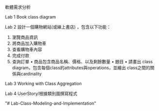 軟體需求分析

Lab 1 Book class diagram

Lab 2 設計㇐個購物網站(或線上書店) ，包含以下功能：
  1. 瀏覽商品資訊
  2. 將商品加入購物車
  3. 查看購物車內容
  4. 完成付款
  5. 查詢訂單
  • 商品包含商品名稱、價格、以及剩餘數量
  • 題目
  • 請畫出 class diagram，包含每個class的attributes與operations，並繪出
  class之間的關係與cardinality

Lab 3 Working with Class Aggregation

Lab 4 UserStory/根據類別圖撰寫程式

"# Lab-Class-Modeling-and-Implementation" 

